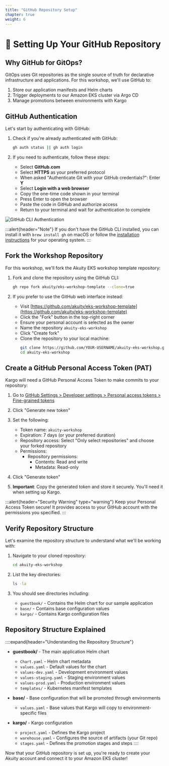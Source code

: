 ```yaml
---
title: "GitHub Repository Setup"
chapter: true
weight: 6
---
```


# 🔄 Setting Up Your GitHub Repository

## Why GitHub for GitOps?

GitOps uses Git repositories as the single source of truth for declarative infrastructure and applications. For this workshop, we'll use GitHub to:

1. Store our application manifests and Helm charts
2. Trigger deployments to our Amazon EKS cluster via Argo CD
3. Manage promotions between environments with Kargo

## GitHub Authentication

Let's start by authenticating with GitHub:

1. Check if you're already authenticated with GitHub:

   ```bash
   gh auth status || gh auth login
   ```

2. If you need to authenticate, follow these steps:
   - Select **GitHub.com**
   - Select **HTTPS** as your preferred protocol
   - When asked "Authenticate Git with your GitHub credentials?": Enter **Y**
   - Select **Login with a web browser**
   - Copy the one-time code shown in your terminal
   - Press Enter to open the browser
   - Paste the code in GitHub and authorize access
   - Return to your terminal and wait for authentication to complete

![GitHub CLI Authentication](/images/gh-auth.png)

:::alert{header="Note"}
If you don't have the GitHub CLI installed, you can install it with `brew install gh` on macOS or follow the [installation instructions](https://github.com/cli/cli#installation) for your operating system.
:::

## Fork the Workshop Repository

For this workshop, we'll fork the Akuity EKS workshop template repository:

1. Fork and clone the repository using the GitHub CLI:

   ```bash
   gh repo fork akuity/eks-workshop-template --clone=true
   ```

2. If you prefer to use the GitHub web interface instead:
   - Visit [https://github.com/akuity/eks-workshop-template](https://github.com/akuity/eks-workshop-template)
   - Click the "Fork" button in the top-right corner
   - Ensure your personal account is selected as the owner
   - Name the repository `akuity-eks-workshop`
   - Click "Create fork"
   - Clone the repository to your local machine:
     ```bash
     git clone https://github.com/YOUR-USERNAME/akuity-eks-workshop.git
     cd akuity-eks-workshop
     ```

## Create a GitHub Personal Access Token (PAT)

Kargo will need a GitHub Personal Access Token to make commits to your repository:

1. Go to [GitHub Settings > Developer settings > Personal access tokens > Fine-grained tokens](https://github.com/settings/tokens?type=beta)

2. Click "Generate new token"

3. Set the following:
   - Token name: `akuity-workshop`
   - Expiration: 7 days (or your preferred duration)
   - Repository access: Select "Only select repositories" and choose your forked repository
   - Permissions:
     - Repository permissions:
       - Contents: Read and write
       - Metadata: Read-only

4. Click "Generate token"

5. **Important**: Copy the generated token and store it securely. You'll need it when setting up Kargo.

:::alert{header="Security Warning" type="warning"}
Keep your Personal Access Token secure! It provides access to your GitHub account with the permissions you specified.
:::

## Verify Repository Structure

Let's examine the repository structure to understand what we'll be working with:

1. Navigate to your cloned repository:

   ```bash
   cd akuity-eks-workshop
   ```

2. List the key directories:

   ```bash
   ls -la
   ```

3. You should see directories including:
   - `guestbook/` - Contains the Helm chart for our sample application
   - `base/` - Contains base configuration values
   - `kargo/` - Contains Kargo configuration files

## Repository Structure Explained

::::expand{header="Understanding the Repository Structure"}
- **guestbook/** - The main application Helm chart
  - `Chart.yaml` - Helm chart metadata
  - `values.yaml` - Default values for the chart
  - `values-dev.yaml` - Development environment values
  - `values-staging.yaml` - Staging environment values
  - `values-prod.yaml` - Production environment values
  - `templates/` - Kubernetes manifest templates

- **base/** - Base configuration that will be promoted through environments
  - `values.yaml` - Base values that Kargo will copy to environment-specific files

- **kargo/** - Kargo configuration
  - `project.yaml` - Defines the Kargo project
  - `warehouse.yaml` - Configures the source of artifacts (your Git repo)
  - `stages.yaml` - Defines the promotion stages and steps
::::

Now that your GitHub repository is set up, you're ready to create your Akuity account and connect it to your Amazon EKS cluster!
